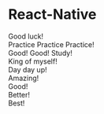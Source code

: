 # React-Native      
Good luck!  
Practice Practice Practice!    
Good! Good! Study!   
King of myself!   
Day day up!    
Amazing!  
Good!  
Better!      
Best!
